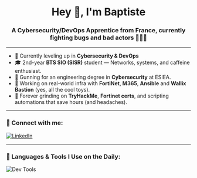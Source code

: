 <h1 align="center">Hey 👋, I'm Baptiste</h1>
<h3 align="center">A Cybersecurity/DevOps Apprentice from France, currently fighting bugs and bad actors 🐛🕵️‍♂️</h3>

---

- 🔐 Currently leveling up in **Cybersecurity & DevOps**
- 🎓 2nd-year **BTS SIO (SISR)** student — Networks, systems, and caffeine enthusiast.
- 🎯 Gunning for an engineering degree in **Cybersecurity** at ESIEA.
- 🧰 Working on real-world infra with **FortiNet**, **M365**, **Ansible** and **Wallix Bastion** (yes, all the cool toys).
- 🧠 Forever grinding on **TryHackMe**, **Fortinet certs**, and scripting automations that save hours (and headaches).

---

### 🤝 Connect with me:

[![LinkedIn](https://img.shields.io/badge/LinkedIn-Baptiste%20Fayet-blue?logo=linkedin&style=for-the-badge)](https://www.linkedin.com/in/baptiste-fayet-9a683a260/)

---

### 🧪 Languages & Tools I Use on the Daily:

![Dev Tools](https://skillicons.dev/icons?i=py,powershell,bash,mysql,debian,nginx,ansible,azure,docker,ubuntu,html,css)
